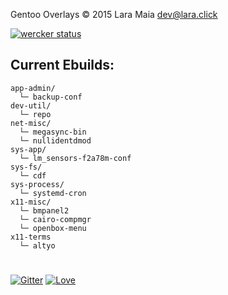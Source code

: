 Gentoo Overlays © 2015 Lara Maia <dev@lara.click>

[![wercker status](https://app.wercker.com/status/6ff3e903a98668a8b5666655b3bcb663/m "wercker status")](https://app.wercker.com/project/bykey/6ff3e903a98668a8b5666655b3bcb663)

## Current Ebuilds:

```
app-admin/
  └─ backup-conf
dev-util/
  └─ repo
net-misc/
  └─ megasync-bin
  └─ nullidentdmod
sys-app/
  └─ lm_sensors-f2a78m-conf
sys-fs/
  └─ cdf
sys-process/
  └─ systemd-cron
x11-misc/
  └─ bmpanel2
  └─ cairo-compmgr
  └─ openbox-menu
x11-terms
  └─ altyo
```
#

[![Gitter](https://badges.gitter.im/Join%20Chat.svg)](https://gitter.im/ShyPixie/Overlays?utm_source=badge&utm_medium=badge&utm_campaign=pr-badge) [![Love](https://img.shields.io/badge/BUILT%20WITH-Love-red.svg)](http://lara.click)
